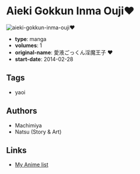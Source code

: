 # Aieki Gokkun Inma Ouji♥

![aieki-gokkun-inma-ouji♥](https://cdn.myanimelist.net/images/manga/1/136475.jpg)

-   **type**: manga
-   **volumes**: 1
-   **original-name**: 愛液ごっくん淫魔王子 ♥
-   **start-date**: 2014-02-28

## Tags

-   yaoi

## Authors

-   Machimiya
-   Natsu (Story & Art)

## Links

-   [My Anime list](https://myanimelist.net/manga/78913/Aieki_Gokkun_Inma_Ouji%E2%99%A5)
